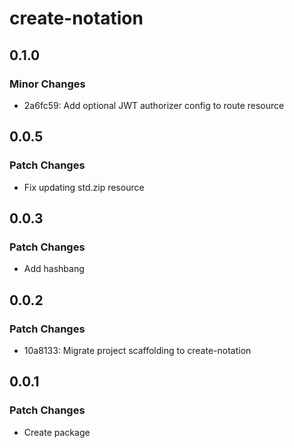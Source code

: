 # create-notation

## 0.1.0

### Minor Changes

- 2a6fc59: Add optional JWT authorizer config to route resource

## 0.0.5

### Patch Changes

- Fix updating std.zip resource

## 0.0.3

### Patch Changes

- Add hashbang

## 0.0.2

### Patch Changes

- 10a8133: Migrate project scaffolding to create-notation

## 0.0.1

### Patch Changes

- Create package
